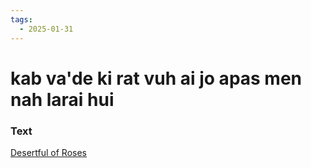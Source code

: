```yaml
---
tags:
  - 2025-01-31
---
```

# kab va'de ki rat vuh ai jo apas men nah larai hui

### Text
[Desertful of Roses](https://franpritchett.com/00garden/15c/1506/index_1506.html)

